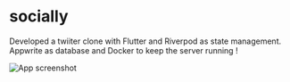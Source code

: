 # socially

Developed a twiiter clone with Flutter and Riverpod as state management.
Appwrite as database and Docker to keep the server running !

![App screenshot](https://media.licdn.com/dms/image/D4D22AQGvTxcNAS4PWQ/feedshare-shrink_2048_1536/0/1679846600206?e=1692230400&v=beta&t=XEqN6mm2Y0XAMHFWWBqAhxNz6v2suOyiRBaJZnVcOc0)
